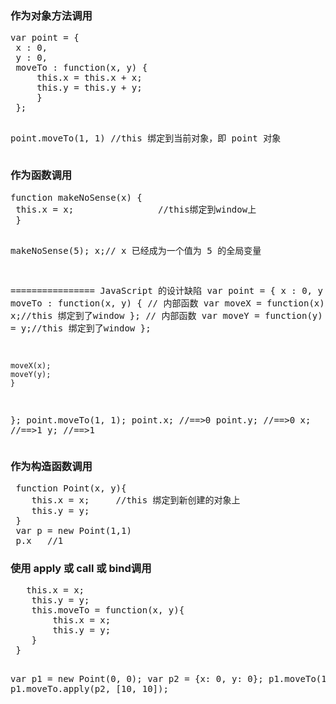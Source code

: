 <h3>作为对象方法调用</h3>
<pre>
var point = { 
 x : 0, 
 y : 0, 
 moveTo : function(x, y) { 
     this.x = this.x + x; 
     this.y = this.y + y; 
     } 
 }; 

 point.moveTo(1, 1)      //this 绑定到当前对象，即 point 对象
</pre>

<h3>作为函数调用</h3>
<pre>
function makeNoSense(x) { 
 this.x = x;                //this绑定到window上
 } 

 makeNoSense(5); 
 x;// x 已经成为一个值为 5 的全局变量
 
 ================
  JavaScript 的设计缺陷
 var point = { 
 x : 0, 
 y : 0, 
 moveTo : function(x, y) { 
     // 内部函数
     var moveX = function(x) { 
     this.x = x;//this 绑定到了window
    }; 
    // 内部函数
    var moveY = function(y) { 
    this.y = y;//this 绑定到了window
    }; 

    moveX(x); 
    moveY(y); 
    } 
 }; 
 point.moveTo(1, 1); 
 point.x; //==>0 
 point.y; //==>0 
 x; //==>1 
 y; //==>1
</pre>

<h3>作为构造函数调用</h3>
<pre>
 function Point(x, y){ 
    this.x = x;     //this 绑定到新创建的对象上
    this.y = y; 
 }
 var p = new Point(1,1)
 p.x   //1
</pre>

<h3>使用 apply 或 call 或 bind调用</h3>
<pre>
   this.x = x; 
    this.y = y; 
    this.moveTo = function(x, y){ 
        this.x = x; 
        this.y = y; 
    } 
 } 

 var p1 = new Point(0, 0); 
 var p2 = {x: 0, y: 0}; 
 p1.moveTo(1, 1); 
 p1.moveTo.apply(p2, [10, 10]);
</pre>
